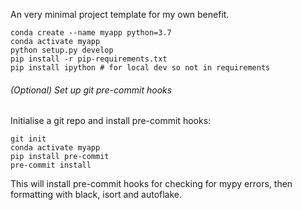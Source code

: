 An very minimal project template for my own benefit.

    conda create --name myapp python=3.7
    conda activate myapp
    python setup.py develop
    pip install -r pip-requirements.txt
    pip install ipython # for local dev so not in requirements

###### (Optional) Set up git pre-commit hooks

Initialise a git repo and install pre-commit hooks:
    
    git init
    conda activate myapp
    pip install pre-commit
    pre-commit install
    

This will install pre-commit hooks for checking for mypy errors, then formatting with black, isort and autoflake.    